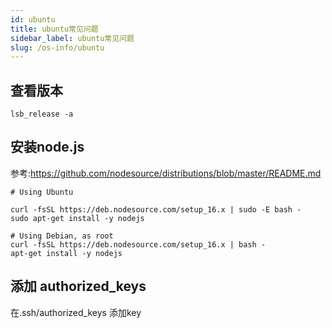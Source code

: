 ```yaml
---
id: ubuntu
title: ubuntu常见问题
sidebar_label: ubuntu常见问题
slug: /os-info/ubuntu
---
```


## 查看版本

```
lsb_release -a
```



## 安装node.js

参考:https://github.com/nodesource/distributions/blob/master/README.md



```
# Using Ubuntu

curl -fsSL https://deb.nodesource.com/setup_16.x | sudo -E bash -
sudo apt-get install -y nodejs

# Using Debian, as root
curl -fsSL https://deb.nodesource.com/setup_16.x | bash -
apt-get install -y nodejs

```
## 添加 authorized_keys 
在.ssh/authorized_keys 添加key



